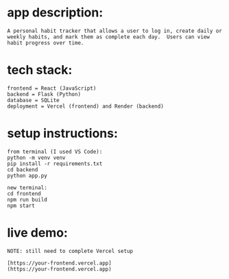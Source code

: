 # app description:

    A personal habit tracker that allows a user to log in, create daily or weekly habits, and mark them as complete each day.  Users can view habit progress over time.

# tech stack:

    frontend = React (JavaScript)
    backend = Flask (Python)
    database = SQLite
    deployment = Vercel (frontend) and Render (backend)

# setup instructions:

    from terminal (I used VS Code):
    python -m venv venv
    pip install -r requirements.txt
    cd backend
    python app.py

    new terminal:
    cd frontend
    npm run build
    npm start

# live demo:

    NOTE: still need to complete Vercel setup

    [https://your-frontend.vercel.app]
    (https://your-frontend.vercel.app)
